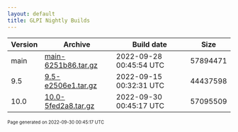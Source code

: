```yaml
---
layout: default
title: GLPI Nightly Builds
---
```


Version|Archive|Build date|Size
---|---|---|---
main|[main-6251b86.tar.gz](main-6251b86.tar.gz)|2022-09-28 00:45:54 UTC|57894471
9.5|[9.5-e2506e1.tar.gz](9.5-e2506e1.tar.gz)|2022-09-15 00:32:31 UTC|44437598
10.0|[10.0-5fed2a8.tar.gz](10.0-5fed2a8.tar.gz)|2022-09-30 00:45:17 UTC|57095509

<font size="1">Page generated on 2022-09-30 00:45:17 UTC</font>
